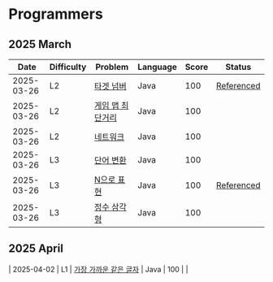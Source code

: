 # Programmers
## 2025 March
| Date | Difficulty | Problem | Language | Score | Status |
| --- | --- | --- | --- | --- | --- |
| 2025-03-26 | L2 | [타겟 넘버](https://school.programmers.co.kr/learn/courses/30/lessons/43165) | Java | 100 | [Referenced](https://velog.io/@doxxx93/practice-kit-dfs-bfs-1) |
| 2025-03-26 | L2 | [게임 맵 최단거리](https://school.programmers.co.kr/learn/courses/30/lessons/1844) | Java | 100 | |
| 2025-03-26 | L2 | [네트워크](https://school.programmers.co.kr/learn/courses/30/lessons/43162) | Java | 100 | |
| 2025-03-26 | L3 | [단어 변환](https://school.programmers.co.kr/learn/courses/30/lessons/43163) | Java | 100 | |
| 2025-03-26 | L3 | [N으로 표현](https://school.programmers.co.kr/learn/courses/30/lessons/42895) | Java | 100 | [Referenced](https://small-stap.tistory.com/65) |
| 2025-03-26 | L3 | [정수 삼각형](https://school.programmers.co.kr/learn/courses/30/lessons/43105) | Java | 100 | |

## 2025 April
| 2025-04-02 | L1 | [가장 가까운 같은 글자](https://school.programmers.co.kr/learn/courses/30/lessons/142086) | Java | 100 | |
